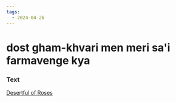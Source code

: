 ```yaml
---
tags:
  - 2024-04-26
---
```

# dost gham-khvari men meri sa'i farmavenge kya

### Text
[Desertful of Roses](https://franpritchett.com/00ghalib/019/index_019.html)

